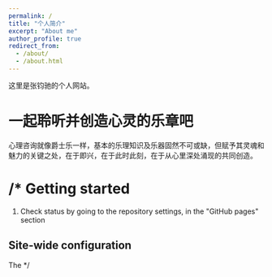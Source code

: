 ```yaml
---
permalink: /
title: "个人简介"
excerpt: "About me"
author_profile: true
redirect_from: 
  - /about/
  - /about.html
---
```


这里是张钧驰的个人网站。

一起聆听并创造心灵的乐章吧
======
心理咨询就像爵士乐一样，基本的乐理知识及乐器固然不可或缺，但赋予其灵魂和魅力的关键之处，在于即兴，在于此时此刻，在于从心里深处涌现的共同创造。

/*  Getting started
======
1. Check status by going to the repository settings, in the "GitHub pages" section

Site-wide configuration
------
The
*/
